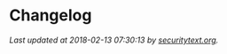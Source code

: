 # Changelog

_Last updated at 2018-02-13 07:30:13 by [securitytext.org](https://securitytext.org)._
